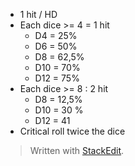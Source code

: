 * 1 hit / HD
* Each dice >= 4 = 1 hit
  * D4 = 25%
  * D6 = 50%
  * D8 = 62,5%
  * D10 = 70%
  * D12 = 75%
 * Each dice >= 8 : 2 hit
   * D8 = 12,5%
   * D10 = 30 %
   * D12 = 41
* Critical roll twice the dice

> Written with [StackEdit](https://stackedit.io/).
<!--stackedit_data:
eyJoaXN0b3J5IjpbLTE0NzkwMTA3MTRdfQ==
-->